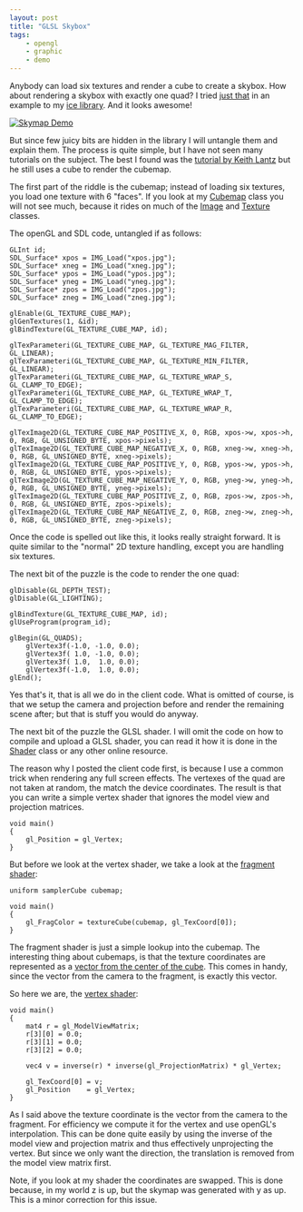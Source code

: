 ```yaml
---
layout: post
title: "GLSL Skybox"
tags:
    - opengl
    - graphic
    - demo
---
```


Anybody can load six textures and render a cube to create a skybox. How about 
rendering a skybox with exactly one quad? I tried [just that][1] in an example
to my [ice library][2]. And it looks awesome!

[![Skymap Demo](/media/cloudy_afternoon_sm.jpg)](/media/cloudy_afternoon.jpg)

But since few juicy bits are hidden in the library I will untangle them and explain
them. The process is quite simple, but I have not seen many tutorials on the 
subject. The best I found was the [tutorial by Keith Lantz][3] but he still uses
a cube to render the cubemap. 

<!--more-->

The first part of the riddle is the cubemap; instead of loading six textures, 
you load one texture with 6 "faces". If you look at my [Cubemap][4] class you
will not see much, because it rides on much of the [Image][5] and [Texture][6] 
classes.

The openGL and SDL code, untangled if as follows:

    GLInt id;
    SDL_Surface* xpos = IMG_Load("xpos.jpg");
    SDL_Surface* xneg = IMG_Load("xneg.jpg");
    SDL_Surface* ypos = IMG_Load("ypos.jpg");
    SDL_Surface* yneg = IMG_Load("yneg.jpg");
    SDL_Surface* zpos = IMG_Load("zpos.jpg");
    SDL_Surface* zneg = IMG_Load("zneg.jpg");    
    
    glEnable(GL_TEXTURE_CUBE_MAP);
    glGenTextures(1, &id);
    glBindTexture(GL_TEXTURE_CUBE_MAP, id);
    
    glTexParameteri(GL_TEXTURE_CUBE_MAP, GL_TEXTURE_MAG_FILTER, GL_LINEAR);
    glTexParameteri(GL_TEXTURE_CUBE_MAP, GL_TEXTURE_MIN_FILTER, GL_LINEAR); 
    glTexParameteri(GL_TEXTURE_CUBE_MAP, GL_TEXTURE_WRAP_S, GL_CLAMP_TO_EDGE);
    glTexParameteri(GL_TEXTURE_CUBE_MAP, GL_TEXTURE_WRAP_T, GL_CLAMP_TO_EDGE);
    glTexParameteri(GL_TEXTURE_CUBE_MAP, GL_TEXTURE_WRAP_R, GL_CLAMP_TO_EDGE);

    glTexImage2D(GL_TEXTURE_CUBE_MAP_POSITIVE_X, 0, RGB, xpos->w, xpos->h, 0, RGB, GL_UNSIGNED_BYTE, xpos->pixels); 
    glTexImage2D(GL_TEXTURE_CUBE_MAP_NEGATIVE_X, 0, RGB, xneg->w, xneg->h, 0, RGB, GL_UNSIGNED_BYTE, xneg->pixels); 
    glTexImage2D(GL_TEXTURE_CUBE_MAP_POSITIVE_Y, 0, RGB, ypos->w, ypos->h, 0, RGB, GL_UNSIGNED_BYTE, ypos->pixels); 
    glTexImage2D(GL_TEXTURE_CUBE_MAP_NEGATIVE_Y, 0, RGB, yneg->w, yneg->h, 0, RGB, GL_UNSIGNED_BYTE, yneg->pixels); 
    glTexImage2D(GL_TEXTURE_CUBE_MAP_POSITIVE_Z, 0, RGB, zpos->w, zpos->h, 0, RGB, GL_UNSIGNED_BYTE, zpos->pixels); 
    glTexImage2D(GL_TEXTURE_CUBE_MAP_NEGATIVE_Z, 0, RGB, zneg->w, zneg->h, 0, RGB, GL_UNSIGNED_BYTE, zneg->pixels); 

Once the code is spelled out like this, it looks really straight forward. It is 
quite similar to the "normal" 2D texture handling, except you are handling six
textures.

The next bit of the puzzle is the code to render the one quad:

    glDisable(GL_DEPTH_TEST);
    glDisable(GL_LIGHTING);

    glBindTexture(GL_TEXTURE_CUBE_MAP, id);
    glUseProgram(program_id);

    glBegin(GL_QUADS);           
        glVertex3f(-1.0, -1.0, 0.0);
        glVertex3f( 1.0, -1.0, 0.0);
        glVertex3f( 1.0,  1.0, 0.0);
        glVertex3f(-1.0,  1.0, 0.0);
    glEnd();

Yes that's it, that is all we do in the client code. What is omitted of course,
is that we setup the camera and projection before and render the remaining scene
after; but that is stuff you would do anyway. 

The next bit of the puzzle the GLSL shader. I will omit the code on how to compile
and upload a GLSL shader, you can read it how it is done in the [Shader][7] class
or any other online resource.

The reason why I posted the client code first, is because I use a common trick 
when rendering any full screen effects. The vertexes of the quad are not taken at 
random, the match the device coordinates. The result is that you can write a 
simple vertex shader that ignores the model view and projection matrices.

    void main()
    {
        gl_Position = gl_Vertex;
    }
    
But before we look at the vertex shader, we take a look at the [fragment shader][9]:

    uniform samplerCube cubemap;

    void main()
    {
        gl_FragColor = textureCube(cubemap, gl_TexCoord[0]);
    }

The fragment shader is just a simple lookup into the cubemap. The interesting 
thing about cubemaps, is that the texture coordinates are represented as
a [vector from the center of the cube][8]. This comes in handy, since the vector
from the camera to the fragment, is exactly this vector.

So here we are, the [vertex shader][9]:

    void main()
    {
        mat4 r = gl_ModelViewMatrix;
        r[3][0] = 0.0;
        r[3][1] = 0.0;
        r[3][2] = 0.0;
        
        vec4 v = inverse(r) * inverse(gl_ProjectionMatrix) * gl_Vertex;

        gl_TexCoord[0] = v; 
        gl_Position    = gl_Vertex;
    }

As I said above the texture coordinate is the vector from the camera to the 
fragment. For efficiency we compute it for the vertex and use openGL's 
interpolation. This can be done quite easily by using the inverse of the
model view and projection matrix and thus effectively unprojecting the
vertex. But since we only want the direction, the translation is removed from
the model view matrix first.

Note, if you look at my shader the coordinates are swapped. This is done because,
in my world z is up, but the skymap was generated with y as up. This is a 
minor correction for this issue. 
    
[1]: https://github.com/rioki/ice/blob/master/examples/sky/main.cpp
[2]: https://github.com/rioki/ice/
[3]: http://www.keithlantz.net/2011/10/rendering-a-skybox-using-a-cube-map-with-opengl-and-glsl/
[4]: https://github.com/rioki/ice/blob/master/ice/Cubemap.cpp
[5]: https://github.com/rioki/ice/blob/master/ice/Image.cpp
[6]: https://github.com/rioki/ice/blob/master/ice/Texture.cpp
[7]: https://github.com/rioki/ice/blob/master/ice/Shader.cpp
[8]: http://www.nvidia.com/object/cube_map_ogl_tutorial.html
[9]: https://github.com/rioki/ice/blob/master/examples/data/SkyProjection.frag
[10]: https://github.com/rioki/ice/blob/master/examples/data/SkyProjection.vert
